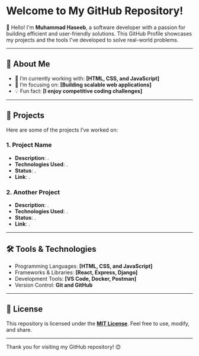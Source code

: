 # Welcome to My GitHub Repository!

👋 Hello! I'm **Muhammad Haseeb**, a software developer with a passion for building efficient and user-friendly solutions. This GitHub Profile showcases my projects and the tools I've developed to solve real-world problems.

---

## 🚀 About Me

- 🌱 I’m currently working with: **[HTML, CSS, and JavaScript]**
- 🔭 I’m focusing on: **[Building scalable web applications]**
- 💡 Fun fact: **[I enjoy competitive coding challenges]**

---

## 📂 Projects

Here are some of the projects I’ve worked on:

### 1. **Project Name**
   - **Description**: .
   - **Technologies Used**: .
   - **Status**: .
   - **Link**: .

### 2. **Another Project**
   - **Description**: .
   - **Technologies Used**: .
   - **Status**: .
   - **Link**: .

---

## 🛠️ Tools & Technologies

- Programming Languages: **[HTML, CSS, and JavaScript]**
- Frameworks & Libraries: **[React, Express, Django]**
- Development Tools: **[VS Code, Docker, Postman]**
- Version Control: **Git and GitHub**

---

## 📜 License

This repository is licensed under the **[MIT License](LICENSE)**. Feel free to use, modify, and share.

---

Thank you for visiting my GitHub repository! 😊

<!--- mhaseebaslam/mhaseebaslam is a ✨ special ✨ repository because its `README.md` (this file) appears on your GitHub profile. 
You can click the Preview link to take a look at your changes. --->
